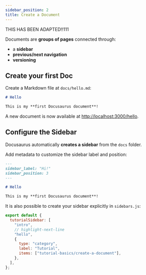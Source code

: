 ```yaml
---
sidebar_position: 2
title: Create a Document
---
```

THIS HAS BEEN ADAPTED!!111

Documents are **groups of pages** connected through:

- a **sidebar**
- **previous/next navigation**
- **versioning**

## Create your first Doc

Create a Markdown file at `docs/hello.md`:

```md title="docs/hello.md"
# Hello

This is my **first Docusaurus document**!
```

A new document is now available at [http://localhost:3000/hello](http://localhost:3000/hello).

## Configure the Sidebar

Docusaurus automatically **creates a sidebar** from the `docs` folder.

Add metadata to customize the sidebar label and position:

```md title="docs/hello.md" {1-4}
---
sidebar_label: "Hi!"
sidebar_position: 3
---

# Hello

This is my **first Docusaurus document**!
```

It is also possible to create your sidebar explicitly in `sidebars.js`:

```js title="sidebars.js"
export default {
  tutorialSidebar: [
    "intro",
    // highlight-next-line
    "hello",
    {
      type: "category",
      label: "Tutorial",
      items: ["tutorial-basics/create-a-document"],
    },
  ],
};
```
